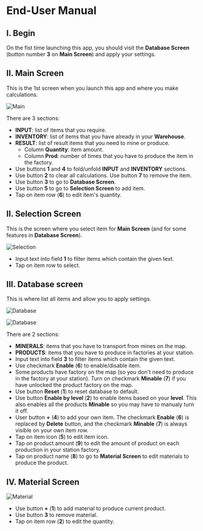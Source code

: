 # End-User Manual

## I. Begin

On the fist time launching this app, you should visit the **Database Screen** (button number **3** on **Main Screen**) and apply your settings.

## II. Main Screen

This is the 1st screen when you launch this app and where you make calculations.

![Main](assets/main.png)

There are 3 sections:
- **INPUT**: list of items that you require.
- **INVENTORY**: list of items that you have already in your **Warehouse**.
- **RESULT**: list of result items that you need to mine or produce.
  - Column **Quantity**: item amount.
  - Column **Prod**: number of times that you have to produce the item in the factory.
- Use buttons **1** and **4** to fold/unfold **INPUT** and **INVENTORY** sections.
- Use button **2** to clear all calculations. Use button **7** to remove the item.
- Use button **3** to go to **Database Screen**.
- Use button **5** to go to **Selection Screen** to add item.
- Tap on item row (**6**) to edit item's quantity.

## II. Selection Screen

This is the screen where you select item for **Main Screen** (and for some features in **Database Screen**).

![Selection](assets/data_selection.png)

- Input text into field **1** to filter items which contain the given text.
- Tap on item row to select.

## III. Database screen

This is where list all items and allow you to apply settings.

![Database](assets/database1.png)

![Database](assets/database2.png)

There are 2 sections:

- **MINERALS**: items that you have to transport from mines on the map.
- **PRODUCTS**: items that you have to produce in factories at your station.
- Input text into field **3** to filter items which contain the given text.
- Use checkmark **Enable** (**6**) to enable/disable item.
- Some products have factory on the map (so you don't need to produce in the factory at your station). Turn on checkmark **Minable** (**7**) if you have unlocked the product factory on the map.
- Use button **Reset** (**1**) to reset database to default.
- Use button **Enable by level** (**2**) to enable items based on your **level**. This also enables all the products **Minable** so you may have to manualy turn it off.
- User button **+** (**4**) to add your own item. The checkmark **Enable** (**6**) is replaced by **Delete** button, and the checkmark **Minable** (**7**) is always visible on your own item row.
- Tap on item icon (**5**) to edit item icon.
- Tap on product amount (**9**) to edit the amount of product on each production in your station factory.
- Tap on product name (**8**) to go to **Material Screen** to edit materials to produce the product.

## IV. Material Screen

![Material](assets/product_materials.png)

- Use button **+** (**1**) to add material to produce current product.
- Use button **3** to remove material.
- Tap on item row (**2**) to edit the quantity.
